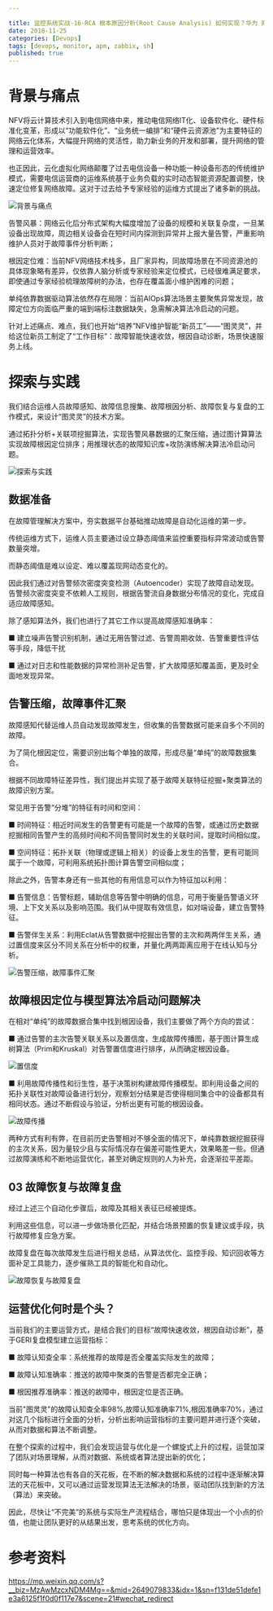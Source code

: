 ```yaml
---

title: 监控系统实战-16-RCA 根本原因分析(Root Cause Analysis) 如何实现？华为 网络云根因智荐的探索与实践
date: 2018-11-25
categories: [Devops]
tags: [devops, monitor, apm, zabbix, sh]
published: true
---
```



# 背景与痛点

NFV将云计算技术引入到电信网络中来，推动电信网络IT化、设备软件化、硬件标准化变革，形成以“功能软件化”、“业务统一编排”和“硬件云资源池”为主要特征的网络云化体系，大幅提升网络的灵活性，助力新业务的开发和部署，提升网络的管理和运营效率。

也正因此，云化虚拟化网络颠覆了过去电信设备一种功能一种设备形态的传统维护模式，需要电信运营商的运维系统基于业务负载的实时动态智能资源配置调整，快速定位修复网络故障。这对于过去给予专家经验的运维方式提出了诸多新的挑战。

![背景与痛点](https://mmbiz.qpic.cn/mmbiz_png/twP8SciaMcuh7KV737vTzK1ke2rWv6vSOWqo2ekAUKOAdPwyQB1AKq636NfQLWN8pImpgwEicmj0kgPh687NhkIg/640?wx_fmt=png&tp=webp&wxfrom=5&wx_lazy=1&wx_co=1)

告警风暴：网络云化后分布式架构大幅度增加了设备的规模和关联复杂度，一旦某设备出现故障，周边相关设备会在短时间内探测到异常并上报大量告警，严重影响维护人员对于故障事件分析判断；

根因定位难：当前NFV网络技术栈多，且厂家异构，同故障场景在不同资源池的具体现象略有差异，仅依靠人脑分析或专家经验来定位模式，已经很难满足要求，即使通过专家经验梳理故障树的办法，也存在覆盖面小维护困难的问题；

单纯依靠数据驱动算法依然存在局限：当前AIOps算法场景主要聚焦异常发现，故障定位方向面临严重的端到端标注数据缺失，急需解决算法冷启动的问题。

针对上述痛点、难点，我们也开始“培养”NFV维护智能“新员工”——“图灵灵”，并给这位新员工制定了“工作目标”：故障智能快速收敛，根因自动诊断，场景快速服务上线。

# 探索与实践

我们结合运维人员故障感知、故障信息搜集、故障根因分析、故障恢复与复盘的工作模式，来设计“图灵灵”的技术方案。

通过拓扑分析+关联项挖掘算法，实现告警风暴数据的汇聚压缩，通过图计算算法实现故障根因定位排序；用推理状态的故障知识库+攻防演练解决算法冷启动问题。

![探索与实践](https://mmbiz.qpic.cn/mmbiz_png/twP8SciaMcuh7KV737vTzK1ke2rWv6vSOcMibVKxjq31L3iagKwjqx3rClET2NDGkOgGEMYqnMe5ajYiaMu9wBCG5g/640?wx_fmt=png&tp=webp&wxfrom=5&wx_lazy=1&wx_co=1)

## 数据准备

在故障管理解决方案中，夯实数据平台基础推动故障是自动化运维的第一步。

传统运维方式下，运维人员主要通过设立静态阈值来监控重要指标异常波动或告警数量突增。

而静态阈值是难以设定、难以覆盖现网动态变化的。

因此我们通过对告警频次密度突变检测（Autoencoder）实现了故障自动发现。告警频次密度突变不依赖人工规则，根据告警流自身数据分布情况的变化，完成自适应故障感知。

除了感知算法外，我们也进行了其它工作以提高故障感知准确率：

■ 建立噪声告警识别机制，通过无用告警过滤、告警周期收敛、告警重要性评估等手段，降低干扰

■ 通过对日志和性能数据的异常检测补足告警，扩大故障感知覆盖面，更及时全面地发现异常。

## 告警压缩，故障事件汇聚

故障感知代替运维人员自动发现故障发生，但收集的告警数据可能来自多个不同的故障。

为了简化根因定位，需要识别出每个单独的故障，形成尽量“单纯”的故障数据集合。

根据不同故障特征差异性，我们提出并实现了基于故障关联特征挖掘+聚类算法的故障识别方案。

常见用于告警“分堆”的特征有时间和空间：

■ 时间特征：相近时间发生的告警更有可能是一个故障的告警，或通过历史数据挖掘相同告警产生的高频时间和不同告警同时发生的关联时间，提取时间相似度。

■ 空间特征：拓扑关联（物理或逻辑上相关）的设备上发生的告警，更有可能同属于一个故障，可利用系统拓扑图计算告警空间相似度；

除此之外，告警本身还有一些其他的有用信息可以作为特征加以利用：

■ 告警信息：告警标题，辅助信息等告警中明确的信息，可用于衡量告警语义环境、上下文关系以及影响范围。我们从中提取有效信息，如对端设备，建立告警特征。

■ 告警伴生关系：利用Eclat从告警数据中挖掘出告警的主次和两两伴生关系，通过置信度来区分不同关系在分析中的权重，并量化两两距离应用于在线认知与分析。

![告警压缩，故障事件汇聚](https://mmbiz.qpic.cn/mmbiz_png/twP8SciaMcuh7KV737vTzK1ke2rWv6vSOK9rZyzbMT3xBgFrsnGDXPXGibTV5xic9TL14PCMVTh3pR6mq7wss5Syw/640?wx_fmt=png&tp=webp&wxfrom=5&wx_lazy=1&wx_co=1)

## 故障根因定位与模型算法冷启动问题解决

在相对“单纯”的故障数据合集中找到根因设备，我们主要做了两个方向的尝试：

■ 通过告警的主次告警关联关系以及置信度，生成故障传播图，基于图计算生成树算法（Prim和Kruskal）对告警置信度进行排序，从而确定根因设备。

![置信度](https://mmbiz.qpic.cn/mmbiz_png/twP8SciaMcuh7KV737vTzK1ke2rWv6vSOql3RWGqKMqZ33YUUP9RowQOWVRwrZhlzbfNE7fOwdc7KVB9LnrmaOA/640?wx_fmt=png&tp=webp&wxfrom=5&wx_lazy=1&wx_co=1)

■ 利用故障传播性和衍生性，基于决策树构建故障传播模型。即利用设备之间的拓扑关联性对故障设备进行划分，观察划分结果是否使得相同集合中的设备都具有相同状态。通过不断假设与验证，分析出更有可能的根因设备。

![故障传播](https://mmbiz.qpic.cn/mmbiz_png/twP8SciaMcuh7KV737vTzK1ke2rWv6vSOysibsHIsM8nVliaQdoxTucibJOiaDcbZwZgoyBhrIicplhfsrw6txQcwoxQ/640?wx_fmt=png&tp=webp&wxfrom=5&wx_lazy=1&wx_co=1)

两种方式有利有弊，在目前历史告警相对不够全面的情况下，单纯靠数据挖掘获得的主次关系，因为量较少且与实际情况存在偏差可能性更大，效果略差一些。但通过故障演练和不断地运营优化，甚至对确定规则的人为补充，会逐渐拉平差距。

## 03 故障恢复与故障复盘

经过上述三个自动化步骤后，故障及其相关表征已经被提炼。

利用这些信息，可以进一步做场景化匹配，并结合场景预置的恢复建议或手段，执行故障修复应急方案。

故障复盘在每次故障发生后进行相关总结，从算法优化、监控手段、知识回收等方面补足工具能力，逐步催熟工具的智能化和自动化。

![故障恢复与故障复盘](https://mmbiz.qpic.cn/mmbiz_png/twP8SciaMcuh7KV737vTzK1ke2rWv6vSOuTHEry3TYcvoicdtfFD48f5iaNzxVYZJRmxf3qTasHG55BrquHRPG20A/640?wx_fmt=png&tp=webp&wxfrom=5&wx_lazy=1&wx_co=1)

## 运营优化何时是个头？

当前我们的主要运营方式，是结合我们的目标“故障快速收敛，根因自动诊断”，基于GERI复盘模型建立运营指标：

■ 故障认知查全率：系统推荐的故障是否全覆盖实际发生的故障；

■ 故障认知准确率：推送的故障中聚类的告警是否都完全正确；

■ 根因推荐准确率：推送的故障中，根因定位是否正确。

当前"图灵灵"的故障认知查全率98%,故障认知准确率71%,根因准确率70%，通过对这几个指标进行全面的分析，分析出影响运营指标的主要问题并进行逐个突破，从而对数据和算法不断调整。

在整个探索的过程中，我们会发现运营与优化是一个螺旋式上升的过程，运营加深了团队对场景理解，从而对数据、系统或者算法提出新的优化；

同时每一种算法也有各自的天花板，在不断的解决数据和系统的过程中逐渐解决算法的天花板中，又可以通过运营发现算法无法解决的场景，驱动团队找到新的方法（算法）来突破。

因此，尽快让“不完美”的系统与实际生产流程结合，哪怕只是体现出一个小点的价值，也能让团队更好的从结果出发，思考系统的优化方向。

# 参考资料

https://mp.weixin.qq.com/s?__biz=MzAwMzcxNDM4Mg==&mid=2649079833&idx=1&sn=f131de51defe1e3a6125f1f0d0f117e7&scene=21#wechat_redirect

